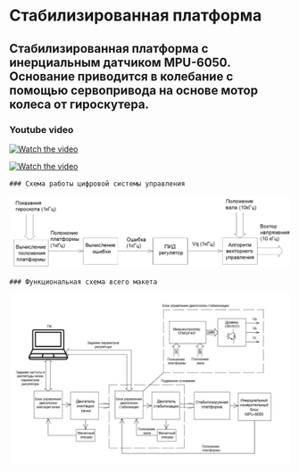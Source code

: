 # Стабилизированная платформа
## Стабилизированная платформа с инерциальным датчиком MPU-6050. Основание приводится в колебание с помощью сервопривода на основе мотор колеса от гироскутера.
### Youtube video ###

[![Watch the video](https://img.youtube.com/vi/-Q5NkLSsyHE/0.jpg)](https://www.youtube.com/watch?v=-Q5NkLSsyHE)


[![Watch the video](https://img.youtube.com/vi/sDWJxULtcOI/0.jpg)](https://www.youtube.com/watch?v=sDWJxULtcOI)      




    ### Схема работы цифровой системы управления
![Image alt](https://github.com/ViktorAnchutin/Stabilized_platform/raw/master/pictures/схема_ЦСУ.png)      




    ### Функциональная схема всего макета
![Image alt](https://github.com/ViktorAnchutin/Stabilized_platform/raw/master/pictures/Функциональная_схема_стенда.JPG)


